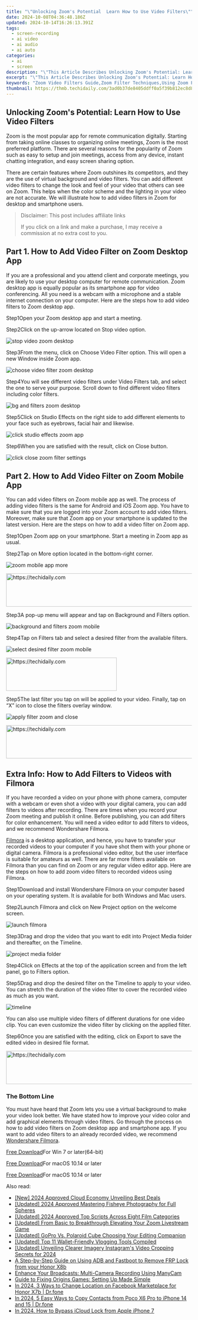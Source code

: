 ```yaml
---
title: "\"Unlocking Zoom's Potential  Learn How to Use Video Filters\""
date: 2024-10-08T04:36:48.186Z
updated: 2024-10-14T16:26:13.391Z
tags: 
  - screen-recording
  - ai video
  - ai audio
  - ai auto
categories: 
  - ai
  - screen
description: "\"This Article Describes Unlocking Zoom's Potential: Learn How to Use Video Filters\""
excerpt: "\"This Article Describes Unlocking Zoom's Potential: Learn How to Use Video Filters\""
keywords: "Zoom Video Filters Guide,Zoom Filter Techniques,Using Zoom Filters Tips,Mastering Zoom Video Effects,Learn Zoom Screen Enhancements,Zoom Video Editing Basics,Improve Zoom Conferencing"
thumbnail: https://thmb.techidaily.com/3ad0b37de8405ddff0a5f39b812ec8d893ee35987fd8e7537df266174c877eec.jpg
---
```


## Unlocking Zoom's Potential: Learn How to Use Video Filters

Zoom is the most popular app for remote communication digitally. Starting from taking online classes to organizing online meetings, Zoom is the most preferred platform. There are several reasons for the popularity of Zoom such as easy to setup and join meetings, access from any device, instant chatting integration, and easy screen sharing option.

There are certain features where Zoom outshines its competitors, and they are the use of virtual background and video filters. You can add different video filters to change the look and feel of your video that others can see on Zoom. This helps when the color scheme and the lighting in your video are not accurate. We will illustrate how to add video filters in Zoom for desktop and smartphone users.

>  Disclaimer: This post includes affiliate links
>
>  If you click on a link and make a purchase, I may receive a commission at no extra cost to you.
>

## Part 1\. How to Add Video Filter on Zoom Desktop App

If you are a professional and you attend client and corporate meetings, you are likely to use your desktop computer for remote communication. Zoom desktop app is equally popular as its smartphone app for video conferencing. All you need is a webcam with a microphone and a stable internet connection on your computer. Here are the steps how to add video filters to Zoom desktop app.

Step1Open your Zoom desktop app and start a meeting.

Step2Click on the up-arrow located on Stop video option.

![stop video zoom desktop](https://images.wondershare.com/filmora/article-images/2022/08/stop-video-zoom-desktop.jpg)

Step3From the menu, click on Choose Video Filter option. This will open a new Window inside Zoom app.

![choose video filter zoom desktop](https://images.wondershare.com/filmora/article-images/2022/08/choose-video-filter-zoom-desktop.jpg)

Step4You will see different video filters under Video Filters tab, and select the one to serve your purpose. Scroll down to find different video filters including color filters.

![bg and filters zoom desktop](https://images.wondershare.com/filmora/article-images/2022/08/bg-and-filters-zoom-desktop.jpg)

Step5Click on Studio Effects on the right side to add different elements to your face such as eyebrows, facial hair and likewise.

![click studio effects zoom app](https://images.wondershare.com/filmora/article-images/2022/08/click-studio-effects-zoom-app.jpg)

Step6When you are satisfied with the result, click on Close button.

![click close zoom filter settings](https://images.wondershare.com/filmora/article-images/2022/08/click-close-zoom-filter-settings.jpg)

## Part 2\. How to Add Video Filter on Zoom Mobile App

You can add video filters on Zoom mobile app as well. The process of adding video filters is the same for Android and iOS Zoom app. You have to make sure that you are logged into your Zoom account to add video filters. Moreover, make sure that Zoom app on your smartphone is updated to the latest version. Here are the steps on how to add a video filter on Zoom app.

Step1Open Zoom app on your smartphone. Start a meeting in Zoom app as usual.

Step2Tap on More option located in the bottom-right corner.

![zoom mobile app more](https://images.wondershare.com/filmora/article-images/2022/08/zoom-mobile-app-more.jpg)

<!-- affiliate ads begin -->
<a href="https://aligracehair.sjv.io/c/5597632/1915870/19272" target="_top" id="1915870">
  <img src="//a.impactradius-go.com/display-ad/19272-1915870" border="0" alt="https://techidaily.com" width="728" height="90"/>
</a>
<img height="0" width="0" src="https://aligracehair.sjv.io/i/5597632/1915870/19272" style="position:absolute;visibility:hidden;" border="0" />
<!-- affiliate ads end -->

Step3A pop-up menu will appear and tap on Background and Filters option.

![background and filters zoom mobile](https://images.wondershare.com/filmora/article-images/2022/08/background-and-filters-zoom-mobile.jpg)

Step4Tap on Filters tab and select a desired filter from the available filters.

![select desired filter zoom mobile](https://images.wondershare.com/filmora/article-images/2022/08/select-desired-filter-zoom-mobile.jpg)

<!-- affiliate ads begin -->
<a href="https://aligracehair.sjv.io/c/5597632/1918714/19272" target="_top" id="1918714">
  <img src="//a.impactradius-go.com/display-ad/19272-1918714" border="0" alt="https://techidaily.com" width="300" height="90"/>
</a>
<img height="0" width="0" src="https://aligracehair.sjv.io/i/5597632/1918714/19272" style="position:absolute;visibility:hidden;" border="0" />
<!-- affiliate ads end -->

Step5The last filter you tap on will be applied to your video. Finally, tap on “X” icon to close the filters overlay window.

![apply filter zoom and close](https://images.wondershare.com/filmora/article-images/2022/08/apply-filter-zoom-and-close.jpg)

<!-- affiliate ads begin -->
<a href="https://coinrule.sjv.io/c/5597632/1610918/18409" target="_top" id="1610918">
  <img src="//a.impactradius-go.com/display-ad/18409-1610918" border="0" alt="https://techidaily.com" width="728" height="90"/>
</a>
<img height="0" width="0" src="https://coinrule.sjv.io/i/5597632/1610918/18409" style="position:absolute;visibility:hidden;" border="0" />
<!-- affiliate ads end -->

## Extra Info: How to Add Filters to Videos with Filmora

If you have recorded a video on your phone with phone camera, computer with a webcam or even shot a video with your digital camera, you can add filters to videos after recording. There are times when you record your Zoom meeting and publish it online. Before publishing, you can add filters for color enhancement. You will need a video editor to add filters to videos, and we recommend Wondershare Filmora.

[Filmora](https://tools.techidaily.com/wondershare/filmora/download/) is a desktop application, and hence, you have to transfer your recorded videos to your computer if you have shot them with your phone or digital camera. Filmora is a professional video editor, but the user interface is suitable for amateurs as well. There are far more filters available on Filmora than you can find on Zoom or any regular video editor app. Here are the steps on how to add zoom video filters to recorded videos using Filmora.

Step1Download and install Wondershare Filmora on your computer based on your operating system. It is available for both Windows and Mac users.

Step2Launch Filmora and click on New Project option on the welcome screen.

![launch filmora](https://images.wondershare.com/filmora/guide/get-started-with-filmora-01.png)

Step3Drag and drop the video that you want to edit into Project Media folder and thereafter, on the Timeline.

![project media folder](https://images.wondershare.com/filmora/guide/filters-1.png)

Step4Click on Effects at the top of the application screen and from the left panel, go to Filters option.

[](https://images.wondershare.com/filmora/guide/filters-1.png)

Step5Drag and drop the desired filter on the Timeline to apply to your video. You can stretch the duration of the video filter to cover the recorded video as much as you want.

![timeline](https://images.wondershare.com/filmora/guide/filters-4.png)

You can also use multiple video filters of different durations for one video clip. You can even customize the video filter by clicking on the applied filter.

Step6Once you are satisfied with the editing, click on Export to save the edited video in desired file format.

<!-- affiliate ads begin -->
<a href="https://appsumo.8odi.net/c/5597632/2129738/7443" target="_top" id="2129738">
  <img src="//a.impactradius-go.com/display-ad/7443-2129738" border="0" alt="https://techidaily.com" width="728" height="90"/>
</a>
<img height="0" width="0" src="https://appsumo.8odi.net/i/5597632/2129738/7443" style="position:absolute;visibility:hidden;" border="0" />
<!-- affiliate ads end -->

### The Bottom Line

You must have heard that Zoom lets you use a virtual background to make your video look better. We have stated how to improve your video color and add graphical elements through video filters. Go through the process on how to add video filters on Zoom desktop app and smartphone app. If you want to add video filters to an already recorded video, we recommend [Wondershare Filmora](https://tools.techidaily.com/wondershare/filmora/download/).

[Free Download](https://tools.techidaily.com/wondershare/filmora/download/)For Win 7 or later(64-bit)

[Free Download](https://tools.techidaily.com/wondershare/filmora/download/)For macOS 10.14 or later

[Free Download](https://tools.techidaily.com/wondershare/filmora/download/)For macOS 10.14 or later

<ins class="adsbygoogle"
     style="display:block"
     data-ad-format="autorelaxed"
     data-ad-client="ca-pub-7571918770474297"
     data-ad-slot="1223367746"></ins>

<ins class="adsbygoogle"
     style="display:block"
     data-ad-format="autorelaxed"
     data-ad-client="ca-pub-7571918770474297"
     data-ad-slot="1223367746"></ins>



<ins class="adsbygoogle"
     style="display:block"
     data-ad-client="ca-pub-7571918770474297"
     data-ad-slot="8358498916"
     data-ad-format="auto"
     data-full-width-responsive="true"></ins>


<span class="atpl-alsoreadstyle">Also read:</span>
<div><ul>
<li><a href="https://fox-cloud.techidaily.com/new-2024-approved-cloud-economy-unveiling-best-deals/"><u>[New] 2024 Approved Cloud Economy Unveiling Best Deals</u></a></li>
<li><a href="https://fox-direct.techidaily.com/updated-2024-approved-mastering-fisheye-photography-for-full-spheres/"><u>[Updated] 2024 Approved Mastering Fisheye Photography for Full Spheres</u></a></li>
<li><a href="https://fox-cloud.techidaily.com/updated-2024-approved-top-scripts-across-eight-film-categories/"><u>[Updated] 2024 Approved Top Scripts Across Eight Film Categories</u></a></li>
<li><a href="https://fox-cloud.techidaily.com/updated-from-basic-to-breakthrough-elevating-your-zoom-livestream-game/"><u>[Updated] From Basic to Breakthrough Elevating Your Zoom Livestream Game</u></a></li>
<li><a href="https://fox-cloud.techidaily.com/updated-gopro-vs-polaroid-cube-choosing-your-editing-companion/"><u>[Updated] GoPro Vs. Polaroid Cube Choosing Your Editing Companion</u></a></li>
<li><a href="https://facebook-video-share.techidaily.com/updated-top-11-wallet-friendly-vlogging-tools-compiled/"><u>[Updated] Top 11 Wallet-Friendly Vlogging Tools Compiled</u></a></li>
<li><a href="https://instagram-video-files.techidaily.com/updated-unveiling-clearer-imagery-instagrams-video-cropping-secrets-for-2024/"><u>[Updated] Unveiling Clearer Imagery Instagram's Video Cropping Secrets for 2024</u></a></li>
<li><a href="https://bypass-frp.techidaily.com/a-step-by-step-guide-on-using-adb-and-fastboot-to-remove-frp-lock-from-your-honor-x8b-by-drfone-android/"><u>A Step-by-Step Guide on Using ADB and Fastboot to Remove FRP Lock from your Honor X8b</u></a></li>
<li><a href="https://eaxpv-info.techidaily.com/enhance-your-broadcasts-multi-camera-recording-using-manycam/"><u>Enhance Your Broadcasts: Multi-Camera Recording Using ManyCam</u></a></li>
<li><a href="https://common-error.techidaily.com/guide-to-fixing-origins-games-setting-up-made-simple/"><u>Guide to Fixing Origins Games: Setting Up Made Simple</u></a></li>
<li><a href="https://change-location.techidaily.com/in-2024-3-ways-to-change-location-on-facebook-marketplace-for-honor-x7b-drfone-by-drfone-virtual-android/"><u>In 2024, 3 Ways to Change Location on Facebook Marketplace for Honor X7b | Dr.fone</u></a></li>
<li><a href="https://android-transfer.techidaily.com/in-2024-5-easy-ways-to-copy-contacts-from-poco-x6-pro-to-iphone-14-and-15-drfone-by-drfone-transfer-from-android-transfer-from-android/"><u>In 2024, 5 Easy Ways to Copy Contacts from Poco X6 Pro to iPhone 14 and 15 | Dr.fone</u></a></li>
<li><a href="https://activate-lock.techidaily.com/in-2024-how-to-bypass-icloud-lock-from-apple-iphone-7-by-drfone-ios/"><u>In 2024, How to Bypass iCloud Lock from Apple iPhone 7</u></a></li>
</ul></div>

